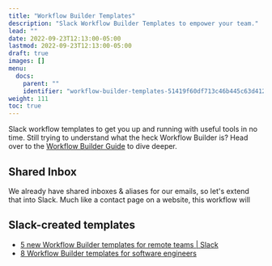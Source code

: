 ```yaml
---
title: "Workflow Builder Templates"
description: "Slack Workflow Builder Templates to empower your team."
lead: ""
date: 2022-09-23T12:13:00-05:00
lastmod: 2022-09-23T12:13:00-05:00
draft: true
images: []
menu:
  docs:
    parent: ""
    identifier: "workflow-builder-templates-51419f60df713c46b445c63d412e6c1b"
weight: 111
toc: true
---
```


Slack workflow templates to get you up and running with useful tools in no time. Still trying to understand what the heck Workflow Builder is? Head over to the [Workflow Builder Guide](/docs/slack/workflow-builder-ultimate-guide/) to dive deeper.

## Shared Inbox

We already have shared inboxes & aliases for our emails, so let's extend that into Slack. Much like a contact page on a website, this workflow will 


## Slack-created templates

- [5 new Workflow Builder templates for remote teams | Slack](https://slack.com/blog/productivity/workflow-builder-templates-remote-teams)
- [8 Workflow Builder templates for software engineers](https://slack.com/resources/using-slack/workflow-builder-templates-for-software-engineers)